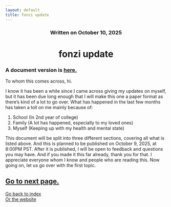 ```yaml
---
layout: default
title: fonzi update
---
```

### <center>Written on October 10, 2025</center>

# <center> fonzi update </center>  

### A document version is [here.](https://docs.google.com/document/d/1O3_EdL1VGKYcETvROqyiCNNjPHRJ48e8WxD787TBR3I/edit?usp=sharing)

To whom this comes across, hi.  

I know it has been a while since I came across giving my updates on myself, but it has been due long enough that I will make this one a paper format as there’s kind of a lot to go over. What has happened in the last few months has taken a toll on me mainly because of:  

1. School (In 2nd year of college)
2. Family (A lot has happened, especially to my loved ones)
3. Myself (Keeping up with my health and mental state)  

This document will be split into three different sections, covering all what is listed above. And this is planned to be published on October 9, 2025, at 8:00PM PST. After it is published, I will be open to feedback and questions you may have. And if you made it this far already, thank you for that. I appreciate everyone whom I know and people who are reading this. Now going on, let us go over with the first topic.  

## [Go to next page.](https://17hoodies.github.io/fonzi/blog/fonzi_update_1/school.html)

[Go back to index](https://17hoodies.github.io/fonzi/blog/blog-index.html)  
[Or the website](https://17hoodies.github.io/fonzi/index.html)  
